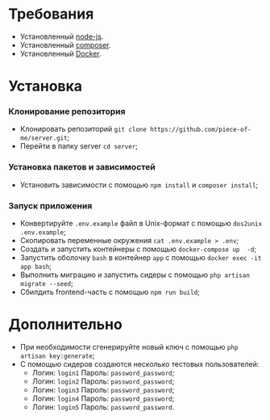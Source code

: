 # Требования

* Установленный [node-js](https://nodejs.org/en/download/).
* Установленный [composer](https://getcomposer.org/download/).
* Установленный [Docker](https://docs.docker.com/engine/install/).

# Установка

### Клонирование репозитория
* Клонировать репозиторий `git clone https://github.com/piece-of-me/server.git`;
* Перейти в папку server `cd server`;

### Установка пакетов и зависимостей
* Установить зависимости с помощью `npm install` и `composer install`;

### Запуск приложения
- Конвертируйте `.env.example` файл в Unix-формат с помощью `dos2unix .env.example`;
- Скопировать переменные окружения `cat .env.example > .env`;
- Создать и запустить контейнеры с помощью `docker-compose up  -d`;
- Запустить оболочку `bash` в контейнер `app` с помощью `docker exec -it app bash`;
- Выполнить миграцию и запустить сидеры с помощью `php artisan migrate --seed`;
- Сбилдить frontend-часть с помощью `npm run build`;

# Дополнительно
- При необходимости сгенерируйте новый ключ с помощью `php artisan key:generate`;
- С помощью сидеров создаются несколько тестовых пользователей:
    - Логин: `login1` Пароль: `password_password`;
    - Логин: `login2` Пароль: `password_password`;
    - Логин: `login3` Пароль: `password_password`;
    - Логин: `login4` Пароль: `password_password`;
    - Логин: `login5` Пароль: `password_password`.
